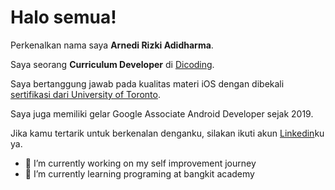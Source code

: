# Halo semua! 

Perkenalkan nama saya **Arnedi Rizki Adidharma**.<br>

Saya seorang **Curriculum Developer** di [Dicoding](https://www.dicoding.com/).<br>

Saya bertanggung jawab pada kualitas materi iOS dengan dibekali [sertifikasi dari University of Toronto](https://www.coursera.org/account/accomplishments/specialization/CLKJD8XBXJ3M).<br>

Saya juga memiliki gelar Google Associate Android Developer sejak 2019.<br>

Jika kamu tertarik untuk berkenalan denganku, silakan ikuti akun [Linkedin](https://www.linkedin.com/in/nedix/)ku ya.

- 🔭 I’m currently working on my self improvement journey
- 🌱 I’m currently learning programing at bangkit academy
